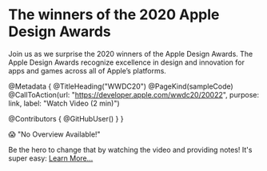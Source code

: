 # The winners of the 2020 Apple Design Awards

Join us as we surprise the 2020 winners of the Apple Design Awards. The Apple Design Awards recognize excellence in design and innovation for apps and games across all of Apple’s platforms.

@Metadata {
   @TitleHeading("WWDC20")
   @PageKind(sampleCode)
   @CallToAction(url: "https://developer.apple.com/wwdc20/20022", purpose: link, label: "Watch Video (2 min)")

   @Contributors {
      @GitHubUser(<replace this with your GitHub handle>)
   }
}

😱 "No Overview Available!"

Be the hero to change that by watching the video and providing notes! It's super easy:
 [Learn More…](https://wwdcnotes.github.io/WWDCNotes/documentation/wwdcnotes/contributing)
